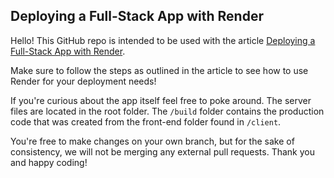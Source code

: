 ## Deploying a Full-Stack App with Render
Hello! This GitHub repo is intended to be used with the article [Deploying a Full-Stack App with Render](https://www.codecademy.com/articles/deploying-a-full-stack-application-with-render).

Make sure to follow the steps as outlined in the article to see how to use Render for your deployment needs!

If you're curious about the app itself feel free to poke around. The server files are located in the root folder. The `/build` folder contains the production code that was created from the front-end folder found in `/client`.

You're free to make changes on your own branch, but for the sake of consistency, we will not be merging any external pull requests. Thank you and happy coding!
